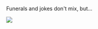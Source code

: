Funerals and jokes don't mix, but...

![](http://buymelaughs.com/wp-content/uploads/2013/12/Funny-memes-3.jpg)